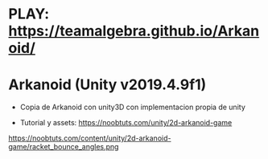 # PLAY: https://teamalgebra.github.io/Arkanoid/

# Arkanoid (Unity v2019.4.9f1)

- Copia de Arkanoid con unity3D con implementacion propia de unity

- Tutorial y assets: https://noobtuts.com/unity/2d-arkanoid-game

https://noobtuts.com/content/unity/2d-arkanoid-game/racket_bounce_angles.png